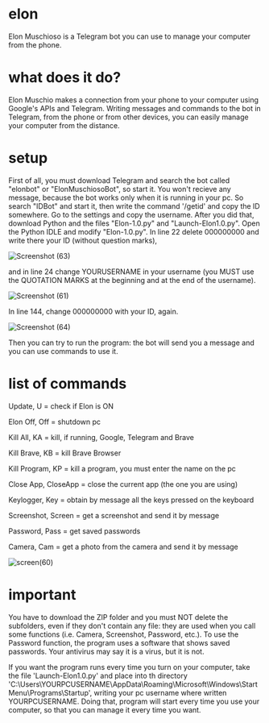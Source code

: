 # elon
Elon Muschioso is a Telegram bot you can use to manage your computer from the phone.

# what does it do?
Elon Muschio makes a connection from your phone to your computer using Google's APIs and Telegram. Writing messages and commands to the bot in Telegram, from the phone or from other devices, you can easily manage your computer from the distance.

# setup
First of all, you must download Telegram and search the bot called "elonbot" or "ElonMuschiosoBot", so start it. You won't recieve any message, because the bot works only when it is running in your pc. So search "IDBot" and start it, then write the command '/getid' and copy the ID somewhere. Go to the settings and copy the username. After you did that, download Python and the files "Elon-1.0.py" and "Launch-Elon1.0.py". Open the Python IDLE and modify "Elon-1.0.py". In line 22 delete 000000000 and write there your ID (without question marks),



![Screenshot (63)](https://user-images.githubusercontent.com/97309135/148687614-ee22c8bf-156a-49f7-aec3-1d3c3193c559.png)



and in line 24 change YOURUSERNAME in your username (you MUST use the QUOTATION MARKS at the beginning and at the end of the username). 



![Screenshot (61)](https://user-images.githubusercontent.com/97309135/148687616-7ad69e69-3089-4543-83f0-45385693ea23.png)



In line 144, change 000000000 with your ID, again.



![Screenshot (64)](https://user-images.githubusercontent.com/97309135/148687862-13e3115f-e4d7-4ce2-b329-586271e43fb7.png)



Then you can try to run the program: the bot will send you a message and you can use commands to use it.

# list of commands
Update, U = check if Elon is ON



Elon Off, Off = shutdown pc



Kill All, KA = kill, if running, Google, Telegram and Brave



Kill Brave, KB = kill Brave Browser



Kill Program, KP = kill a program, you must enter the name on the pc



Close App, CloseApp = close the current app (the one you are using)



Keylogger, Key = obtain by message all the keys pressed on the keyboard



Screenshot, Screen = get a screenshot and send it by message



Password, Pass = get saved passwords



Camera, Cam = get a photo from the camera and send it by message



![screen(60)](https://user-images.githubusercontent.com/97309135/148687339-0c30ecc5-5d2b-4085-ab80-1db8ad5dcdbc.png)


# important
You have to download the ZIP folder and you must NOT delete the subfolders, even if they don't contain any file: they are used when you call some functions (i.e. Camera, Screenshot, Password, etc.). To use the Password function, the program uses a software that shows saved passwords. Your antivirus may say it is a virus, but it is not.


If you want the program runs every time you turn on your computer, take the file 'Launch-Elon1.0.py' and place into th directory 'C:\Users\YOURPCUSERNAME\AppData\Roaming\Microsoft\Windows\Start Menu\Programs\Startup', writing your pc username where written YOURPCUSERNAME. Doing that, program will start every time you use your computer, so that you can manage it every time you want.
